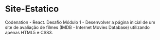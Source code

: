 # Site-Estatico
Codenation - React. Desafio Módulo 1 - Desenvolver a página inicial de um site de avaliação de filmes (IMDB - Internet Movies Database) utilizando apenas HTML5 e CSS3.
